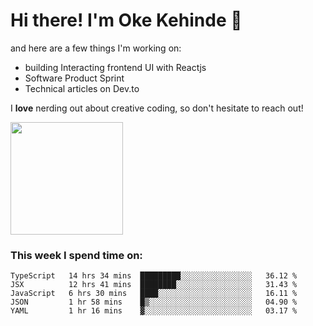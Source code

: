 # Hi there! I'm Oke Kehinde :cowboy_hat_face:

and here are a few things I'm working on:

- building Interacting frontend UI with Reactjs
- Software Product Sprint
- Technical articles on Dev.to

I **love** nerding out about creative coding, so don't hesitate to reach out!


<img height="180em" src="https://github-readme-stats.vercel.app/api?username=okeken&show_icons=true&hide_border=true&&count_private=true&include_all_commits=true" />

### This week I spend time on:

<!--START_SECTION:waka-->
```text
TypeScript   14 hrs 34 mins  █████████░░░░░░░░░░░░░░░░   36.12 % 
JSX          12 hrs 41 mins  ████████░░░░░░░░░░░░░░░░░   31.43 % 
JavaScript   6 hrs 30 mins   ████░░░░░░░░░░░░░░░░░░░░░   16.11 % 
JSON         1 hr 58 mins    █▒░░░░░░░░░░░░░░░░░░░░░░░   04.90 % 
YAML         1 hr 16 mins    ▓░░░░░░░░░░░░░░░░░░░░░░░░   03.17 % 
```
<!--END_SECTION:waka-->
